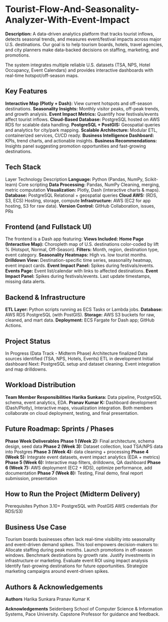 # Tourist-Flow-And-Seasonality-Analyzer-With-Event-Impact
**Description:**
A data-driven analytics platform that tracks tourist inflows, detects seasonal trends, and measures event/festival impacts across major U.S. destinations.
Our goal is to help tourism boards, hotels, travel agencies, and city planners make data-backed decisions on staffing, marketing, and promotions.

The system integrates multiple reliable U.S. datasets (TSA, NPS, Hotel Occupancy, Event Calendars) and provides interactive dashboards with real-time hotspot/off-season maps.

## Key Features
**Interactive Map (Plotly + Dash):** View current hotspots and off-season destinations.
**Seasonality Insights:** Monthly visitor peaks, off-peak trends, and growth analysis.
**Event Impact Metrics:** Quantify how festivals/events affect tourist inflows.
**Cloud-Based Database:** PostgreSQL hosted on AWS RDS for scalable data handling.
**PostgreSQL + PostGIS:** Geospatial queries and analytics for city/park mapping.
**Scalable Architecture:** Modular ETL, containerized services, CI/CD ready.
**Business Intelligence Dashboard:** KPIs, trend charts, and actionable insights.
**Business Recommendations:** Insights panel suggesting promotion opportunities and fast-growing destinations.

## Tech Stack
Layer	Technology	Description
**Language:**	Python (Pandas, NumPy, Scikit-learn) Core scripting
**Data Processing:** Pandas, NumPy	Cleaning, merging, metric computation
**Visualization:**	Plotly, Dash (interactive charts & maps).
**Database:**	PostgreSQL Relational + geospatial queries
**Cloud	AWS:** (RDS, S3, ECS)	Hosting, storage, compute
**Infrastructure:** AWS (EC2 for app hosting, S3 for raw data).
**Version Control:**	GitHub	Collaboration, issues, PRs

## Frontend (and Fullstack UI)
The frontend is a Dash app featuring:
**Views Included:** 
**Home Page (Interactive Map):** Choropleth map of U.S. destinations color-coded by lift % (Hotspot, Normal, Off-Season).
**Filters:** Month, region, destination type, event category.
**Seasonality Heatmaps:** High vs. low tourist months.
**Drilldown View:** Destination-specific time series, seasonality heatmap, event impact cards.
 **Event Impact Panel:** Spikes during festivals/events.  
**Events Page:** Event list/calendar with links to affected destinations.
 **Event Impact Panel:** Spikes during festivals/events.   Last update timestamps, missing data alerts.

## Backend & Infrastructure
**ETL Layer:** Python scripts running as ECS Tasks or Lambda jobs.
**Database:** AWS RDS PostgreSQL (with PostGIS).
**Storage:** AWS S3 buckets for raw, cleaned, and mart data.
**Deployment:** ECS Fargate for Dash app; GitHub Actions.

## Project Status
In Progress (Data Track - Midterm Phase)
Architecture finalized
Data sources identified (TSA, NPS, Hotels, Events)
ETL in development
Initial dashboard
Next: PostgreSQL setup and dataset cleaning.
Event integration and map drilldowns.

## Workload Distribution
**Team Member	Responsibilities**
 **Harika Sunkara:** Data pipeline, PostgreSQL schema, event analytics, EDA.
 **Pranav Kumar K:**	Dashboard development (Dash/Plotly), Interactive maps, visualization integration.
Both members collaborate on cloud deployment, testing, and final presentation.

## Future Roadmap: Sprints / Phases
**Phase	Week Deliverables**
**Phase 1	(Week 2):**	Final architecture, schema design, seed data
**Phase 2	(Week 3):**	Dataset collection, load TSA/NPS data into Postgres
**Phase 3	(Week 4):**	data cleaning + processing
**Phase 4	(Week 5):**	Integrate event datasets, event impact analytics (EDA + metrics)
**Phase 5	(Week 6):**	Interactive map filters, drilldowns, QA dashboard
**Phase 6	(Week 7):**	AWS deployment (EC2 + RDS), optimize performance, add documentation
**Phase 7	(Week 8):**	Testing, Final demo, final report submission, presentation

## How to Run the Project (Midterm Delivery)
Prerequisites
Python 3.10+
PostgreSQL with PostGIS
AWS credentials (for RDS/S3)

## Business Use Case
Tourism boards businesses often lack real-time visibility into seasonality and event-driven demand spikes. This tool empowers decision-makers to:
Allocate staffing during peak months.
Launch promotions in off-season windows.
Benchmark destinations by growth rate.
Justify investments in infrastructure or marketing.
Evaluate event ROI using impact analysis
Identify fast-growing destinations for future opportunities.
Strategize marketing campaigns around event-driven spikes.

## Authors & Acknowledgements
**Authors**
Harika Sunkara
Pranav Kumar K
 
 **Acknowledgements**
Seidenberg School of Computer Science & Information Systems, Pace University.
Capstone Professor for guidance and feedback.
